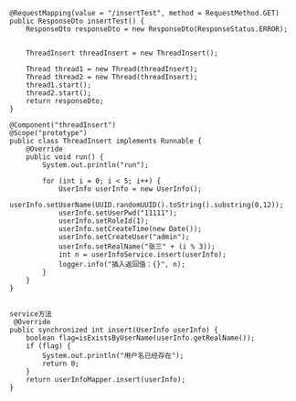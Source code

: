     @RequestMapping(value = "/insertTest", method = RequestMethod.GET)
    public ResponseDto insertTest() {
        ResponseDto responseDto = new ResponseDto(ResponseStatus.ERROR);


        ThreadInsert threadInsert = new ThreadInsert();

        Thread thread1 = new Thread(threadInsert);
        Thread thread2 = new Thread(threadInsert);
        thread1.start();
        thread2.start();
        return responseDto;
    }

    @Component("threadInsert")
    @Scope("prototype")
    public class ThreadInsert implements Runnable {
        @Override
        public void run() {
            System.out.println("run");

            for (int i = 0; i < 5; i++) {
                UserInfo userInfo = new UserInfo();
                userInfo.setUserName(UUID.randomUUID().toString().substring(0,12));
                userInfo.setUserPwd("11111");
                userInfo.setRoleId(1);
                userInfo.setCreateTime(new Date());
                userInfo.setCreateUser("admin");
                userInfo.setRealName("张三" + (i % 3));
                int n = userInfoService.insert(userInfo);
                logger.info("插入返回值：{}", n);
            }
        }
    }


    service方法
     @Override
    public synchronized int insert(UserInfo userInfo) {
        boolean flag=isExistsByUserName(userInfo.getRealName());
        if (flag) {
            System.out.println("用户名已经存在");
            return 0;
        }
        return userInfoMapper.insert(userInfo);
    }